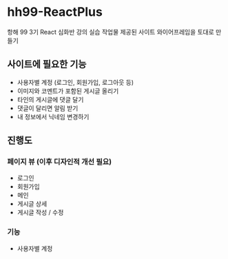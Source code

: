 # hh99-ReactPlus
항해 99 3기 React 심화반 강의 실습 작업물
제공된 사이트 와이어프레임을 토대로 만들기

## 사이트에 필요한 기능
- 사용자별 계정 (로그인, 회원가입, 로그아웃 등)
- 이미지와 코멘트가 포함된 게시글 올리기
- 타인의 게시글에 댓글 달기 
- 댓글이 달리면 알림 받기
- 내 정보에서 닉네임 변경하기

## 진행도
### 페이지 뷰 (이후 디자인적 개선 필요)
- 로그인
- 회원가입
- 메인
- 게시글 상세
- 게시글 작성 / 수정


### 기능
- 사용자별 계정
